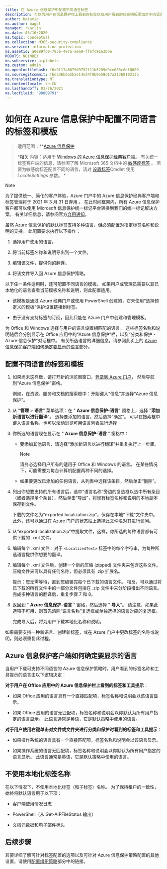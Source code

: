 ```yaml
---
title: 在 Azure 信息保护中配置不同语言标签
description: 可以为用户在信息保护栏上看到的标签以及用户看到的任意模板添加对不同语言的支持，方法是在 Azure 信息保护策略中指定语言，并导入翻译。
author: batamig
ms.author: bagol
manager: rkarlin
ms.date: 03/16/2020
ms.topic: conceptual
ms.collection: M365-security-compliance
ms.service: information-protection
ms.assetid: a0e89fd0-795b-4e7a-aea9-ff6fc9163bde
ROBOTS: NOINDEX
ms.subservice: aiplabels
ms.custom: admin
ms.openlocfilehash: f6a9f17a6679d9752f11b5209d9ce083c8ef8009
ms.sourcegitcommit: f6d536b6a3b5e14e24f0b9e58d17a3136810213b
ms.translationtype: MT
ms.contentlocale: zh-CN
ms.lasthandoff: 01/26/2021
ms.locfileid: "98809791"
---
```

# <a name="how-to-configure-labels-and-templates-for-different-languages-in-azure-information-protection"></a>如何在 Azure 信息保护中配置不同语言的标签和模板

>适用范围：**[Azure 信息保护](https://azure.microsoft.com/pricing/details/information-protection)
>
>***相关** 内容：适用于 [Windows 的 Azure 信息保护经典客户端](faqs.md#whats-the-difference-between-the-azure-information-protection-classic-and-unified-labeling-clients)。 有关统一标签客户端的信息，请参阅了解 Microsoft 365 文档中的 [敏感度标签](/microsoft-365/compliance/sensitivity-labels) 。 若要为敏感度标签配置不同的语言，请对 [设置标签](/powershell/module/exchange/policy-and-compliance/set-label)Cmdlet 使用 *LocaleSettings* 参数。 *

> [!NOTE] 
> 为了提供统一、简化的客户体验，Azure 门户中的 Azure 信息保护经典客户端和标签管理将于 2021 年 3 月 31 日弃用   。 在此时间框架内，所有 Azure 信息保护客户都可以使用 Microsoft 信息保护统一标记平台转换到我们的统一标记解决方案。 有关详细信息，请参阅官方[弃用通知](https://aka.ms/aipclassicsunset)。
>

虽然 Azure 信息保护的默认标签支持多种语言，但必须配置对指定标签名称和说明的支持。 此配置要求执行以下操作：

1. 选择用户使用的语言。 

2. 将当前标签名称和说明导出到一个文件。

3. 编辑该文件，提供你的翻译。

4. 将该文件导入回 Azure 信息保护策略。

以下任一条件适用时，还可配置不同语言的模板。 如果用户或管理员需要以其已本地化的语言查看当前模板名称和说明，则此配置适用。

- 该模板是通过 Azure 经典门户或使用 PowerShell 创建的，它未使用“选择预定义的模板”保护设置链接到标签。

- 由于没有支持标签的订阅，因此只能在 Azure 门户中创建和管理模板。

为 Office 和 Windows 选择与用户的语言设置相匹配的语言。 这些标签名称和说明随后会分别显示在 Office 应用中的“Azure 信息保护”栏，以及“分类和保护 - Azure 信息保护”对话框中。 有关所选语言的详细信息，请参阅此页上的 [Azure 信息保护客户端如何确定要显示的语言](#how-the-azure-information-protection-client-determines-the-language-to-display)部分。 

## <a name="to-configure-labels-and-templates-for-different-languages"></a>配置不同语言的标签和模板

1. 如果尚未这样做，请打开新的浏览器窗口，[登录到 Azure 门户](configure-policy.md#signing-in-to-the-azure-portal)， 然后导航到“Azure 信息保护”窗格。
    
    例如，在资源、服务和文档的搜索框中：开始键入“信息”并选择“Azure 信息保护”。

2. 从 "**管理**  >  **语言**" 菜单选项：在 " **Azure 信息保护-语言**" 窗格上，选择 "**添加新语言以进行翻译**"。 选择要添加的语言，然后选择“确定”。 可以在搜索框中键入语言名称，也可以滚动浏览可用语言列表进行选择

3. 你所选的语言现在显示在 " **Azure 信息保护-语言** " 窗格中：
    
    - 要添加其他语言，请选择“添加新语言以进行翻译”并重复执行上一步骤。 
        
        > [!NOTE]
        > 请务必选择用户所有的适用于 Office 和 Windows 的语言。 在某些情况下，可能需要为每台计算机配置两种不同的选择。
        
    - 如果要更改已添加的任何语言，从列表中选择该条目，然后单击“删除”。

4. 列出你想要支持的所有语言后，选中“语言名称”旁边的复选框以选中所有条目（或者选择单个条目），然后单击“导出”，将现有标签名称和说明的本地副本保存到文件。 
    
    下载的文件名为“exported localization.zip”，保存在本地“下载”文件夹中。 此外，还可以通过在 Azure 门户的状态栏上选择此文件名对其进行访问。

5. 从“exported localization.zip”中提取文件，这样，你所选的每种语言都有可供下载的 .xml 文件。 

6. 编辑每个 .xml 文件：对于 `<LocalizedText>` 标签中的每个字符串，为每种所选语言提供你想要的翻译。 

7. 编辑每个 .xml 文件后，创建一个新的压缩 (zipped) 文件夹来包含这些文件。 压缩文件夹可以具有任何名称，但必须具有 .zip 扩展名。
    
    提示：您无需等待，直到您编辑完每个已下载的语言文件。 相反，可以通过将已下载的所有文件中的一部分文件包括在 .zip 文件中来分阶段推出不同语言。 完成多种语言的翻译后，重复步骤 7 和 8。

8. 返回到 " **Azure 信息保护-语言** " 窗格，然后选择 " **导入**"。 请注意，如果此选项不可用，则首先清除“语言名称”复选框或单独选择的语言对应的复选框。
    
    完成导入后，将为用户下载本地化名称和说明。

如果需要支持一种新语言、创建新标签，或在 Azure 门户中更改标签的名称或说明，则必须重复此过程。

## <a name="how-the-azure-information-protection-client-determines-the-language-to-display"></a>Azure 信息保护客户端如何确定要显示的语言

当用户下载可支持不同语言的 Azure 信息保护策略时，用户看到的标签名称和工具提示的语言由以下逻辑决定：

**对于用户在 Office 应用中的 Azure 信息保护栏上看到的标签和工具提示**：

- 如果 Office 应用的语言具有一个直接匹配项，标签名称和说明会以该语言显示。

- 如果 Office 应用的语言无匹配项，标签名称和说明会以你默认为所有用户指定的语言显示。 此语言通常是英语，它是默认策略中使用的语言。

**对于用户使用右键单击对文件或文件夹进行分类和保护时看到的标签和工具提示**：

- 如果操作系统的语言具有一个直接匹配项，标签名称和说明会以该语言显示。

- 如果操作系统的语言无匹配项，标签名称和说明会以你默认为所有用户指定的语言显示。 此语言通常是英语，它是默认策略中使用的语言。

## <a name="when-localized-label-names-are-not-used"></a>不使用本地化标签名称

在以下情况下，不使用本地化标签（和子标签）名称。 为了保持租户的一致性，始终将默认语言用于以下项：

- 客户端使用情况日志

- PowerShell（从 Get-AIPFileStatus 输出）

- 文档元数据和电子邮件标头


## <a name="next-steps"></a>后续步骤

若要详细了解可针对标签配置的选项以及可针对 Azure 信息保护策略配置的其他设置，请使用[配置组织策略](configure-policy.md#configuring-your-organizations-policy)部分中的链接。